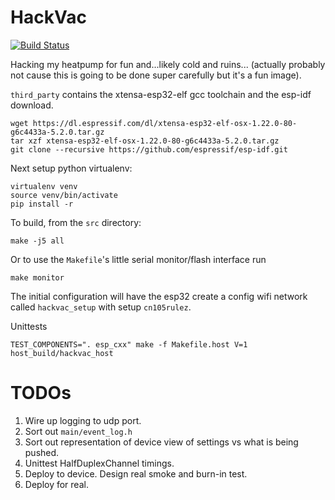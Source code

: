 HackVac
=======
[![Build Status](https://travis-ci.org/awong-dev/hackvac.svg?branch=master)](https://travis-ci.org/awong-dev/hackvac)

Hacking my heatpump for fun and...likely cold and ruins... (actually probably not cause this is going to be done super carefully but it's a fun image).

`third_party` contains the xtensa-esp32-elf gcc toolchain and the esp-idf download.
```
wget https://dl.espressif.com/dl/xtensa-esp32-elf-osx-1.22.0-80-g6c4433a-5.2.0.tar.gz
tar xzf xtensa-esp32-elf-osx-1.22.0-80-g6c4433a-5.2.0.tar.gz
git clone --recursive https://github.com/espressif/esp-idf.git
```

Next setup python virtualenv:
```
virtualenv venv
source venv/bin/activate
pip install -r
```

To build, from the `src` directory:
```
make -j5 all
```

Or to use the `Makefile`'s little serial monitor/flash interface run
```
make monitor
```

The initial configuration will have the esp32 create a config wifi network
called `hackvac_setup` with setup `cn105rulez`.

Unittests
```
TEST_COMPONENTS=". esp_cxx" make -f Makefile.host V=1 host_build/hackvac_host 
```

TODOs
=====
1. Wire up logging to udp port.
2. Sort out `main/event_log.h`
3. Sort out representation of device view of settings vs what is being pushed.
4. Unittest HalfDuplexChannel timings.
5. Deploy to device. Design real smoke and burn-in test.
6. Deploy for real.

